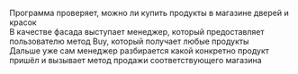 Программа проверяет, можно ли купить продукты в магазине дверей и красок<br>
В качестве фасада выступает менеджер, который предоставляет пользователю метод Buy, который получает любые продукты<br>
Дальше уже сам менеджер разбирается какой конкретно продукт пришёл и вызывает метод продажи соответствующего магазина<br>